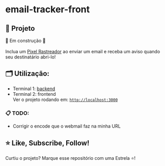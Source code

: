 # email-tracker-front

## 🚀 Projeto

🚧 Em construção 🚧</br></br>
Inclua um [Pixel Rastreador](https://en.wikipedia.org/wiki/Spy_pixel) ao enviar um email e receba um aviso quando seu destinatário abri-lo!

## 🗂️ Utilização:
- Terminal 1: [backend](https://github.com/Alessandro1918/email-tracker-back)
- Terminal 2: frontend</br>
Ver o projeto rodando em:
<code>[http://localhost:3000](http://localhost:3000)</code>

### 📋 TODO:
- Corrigir o encode que o webmail faz na minha URL

## ⭐ Like, Subscribe, Follow!
Curtiu o projeto? Marque esse repositório com uma Estrela ⭐!